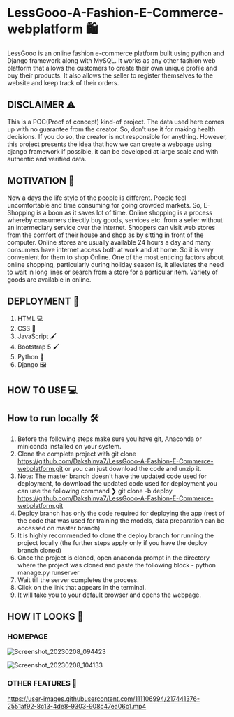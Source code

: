 # LessGooo-A-Fashion-E-Commerce-webplatform 🛍️
LessGooo is an online fashion e-commerce platform built using python and Django framework along with MySQL. It works as any other fashion web platform that allows the customers to create their own unique profile and buy their products. It also allows the seller to register themselves to the website and keep track of their orders.


## DISCLAIMER ⚠️
This is a POC(Proof of concept) kind-of project. The data used here comes up with no guarantee from the creator. So, don't use it for making health decisions. If you do so, the creator is not responsible for anything. However, this project presents the idea that how we can create a webpage using django framework if possible, it can be developed at large scale and with authentic and verified data.


## MOTIVATION 💪
Now a days the life style of the people is different. People feel uncomfortable and time consuming for going crowded markets. So, E-Shopping is a boon as it saves lot of time. Online shopping is a process whereby consumers directly buy goods, services etc. from a seller without an intermediary service over the Internet. Shoppers can visit web stores from the comfort of their house and shop as by sitting in front of the computer. Online stores are usually available 24 hours a day and many consumers have internet access both at work and at home. So it is very convenient for them to shop Online. One of the most enticing factors about online shopping, particularly during holiday season is, it alleviates the need to wait in long lines or search from a store for a particular item. Variety of goods are available in online. 


## DEPLOYMENT 🚀
  1. HTML 💻
  2. CSS 🎨
  3. JavaScript 🖌
  4. Bootstrap 5 🖌
  5. Python 🐍
  6. Django 🖼


## HOW TO USE 💻
## How to run locally 🛠️
1. Before the following steps make sure you have git, Anaconda or miniconda installed on your system.
2. Clone the complete project with git clone https://github.com/Dakshinya7/LessGooo-A-Fashion-E-Commerce-webplatform.git or you can just download the code and unzip it.
3. Note: The master branch doesn't have the updated code used for deployment, to download the updated code used for deployment you can use the following command
❯ git clone -b deploy https://github.com/Dakshinya7/LessGooo-A-Fashion-E-Commerce-webplatform.git
4. Deploy branch has only the code required for deploying the app (rest of the code that was used for training the models, data preparation can be accessed on master branch)
5. It is highly recommended to clone the deploy branch for running the project locally (the further steps apply only if you have the deploy branch cloned)
6. Once the project is cloned, open anaconda prompt in the directory where the project was cloned and paste the following block - 
          python manage.py runserver
7. Wait till the server completes the process.
8. Click on the link that appears in the terminal.
9. It will take you to your default browser and opens the webpage.


## HOW IT LOOKS 📸
### HOMEPAGE 
![Screenshot_20230208_094423](https://user-images.githubusercontent.com/111106994/217440079-53498ed5-888f-4438-a1bb-0aa1e7f723e5.png)

![Screenshot_20230208_104133](https://user-images.githubusercontent.com/111106994/217440178-d3cda9e9-a6c7-4f76-b886-51d611fe1975.png)

### OTHER FEATURES 💫

https://user-images.githubusercontent.com/111106994/217441376-2551af92-8c13-4de8-9303-908c47ea06c1.mp4



